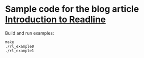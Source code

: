 # Sample code for the blog article [Introduction to Readline](https://deardevices.com/2018/05/12/introduction-to-readline/)

Build and run examples:
```
make
./rl_example0
./rl_example1
```
